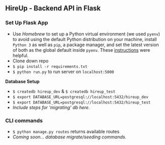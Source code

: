 ## HireUp - Backend API in Flask

### Set Up Flask App
- Use _Homebrew_ to set up a Python virtual environment (we used `pyenv`) to avoid using the default Python distribution on your machine, install `Python 3` as well as `pip`, a package manager, and set the latest version of both as the global default inside `pyenv`. These [instructions](https://opensource.com/article/19/5/python-3-default-mac#what-to-do) were helpful.
- Clone down repo
- `$ pip install -r requirements.txt`
- `$ python run.py` to run server on `localhost:5000`

**Database Setup**
- `$ createdb hireup_dev` & `$ createdb hireup_test`
- `$ export DATABASE_URL=postgresql://localhost:5432/hireup_dev`
- `$ export DATABASE_URL=postgresql://localhost:5432/hireup_test`
- _Include steps for 'migrating' db here._

### CLI commands
- `$ python manage.py routes` returns available routes
- _Coming soon... database migrate/seeding commands._
